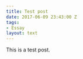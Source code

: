 ```yaml
---
title: Test post
date: 2017-06-09 23:43:00 Z
tags:
- Essay
layout: text
---
```


This is a test post.